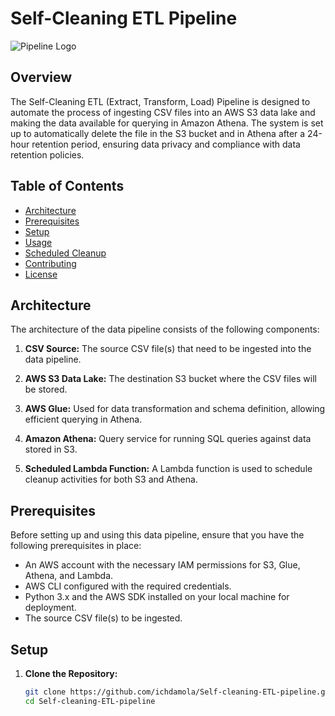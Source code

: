 # Self-Cleaning ETL Pipeline

![Pipeline Logo](pipeline-logo.png)

## Overview

The Self-Cleaning ETL (Extract, Transform, Load) Pipeline is designed to automate the process of ingesting CSV files into an AWS S3 data lake and making the data available for querying in Amazon Athena. The system is set up to automatically delete the file in the S3 bucket and in Athena after a 24-hour retention period, ensuring data privacy and compliance with data retention policies.

## Table of Contents

- [Architecture](#architecture)
- [Prerequisites](#prerequisites)
- [Setup](#setup)
- [Usage](#usage)
- [Scheduled Cleanup](#scheduled-cleanup)
- [Contributing](#contributing)
- [License](#license)

## Architecture

The architecture of the data pipeline consists of the following components:

1. **CSV Source:** The source CSV file(s) that need to be ingested into the data pipeline.

2. **AWS S3 Data Lake:** The destination S3 bucket where the CSV files will be stored.

3. **AWS Glue:** Used for data transformation and schema definition, allowing efficient querying in Athena.

4. **Amazon Athena:** Query service for running SQL queries against data stored in S3.

5. **Scheduled Lambda Function:** A Lambda function is used to schedule cleanup activities for both S3 and Athena.

## Prerequisites

Before setting up and using this data pipeline, ensure that you have the following prerequisites in place:

- An AWS account with the necessary IAM permissions for S3, Glue, Athena, and Lambda.
- AWS CLI configured with the required credentials.
- Python 3.x and the AWS SDK installed on your local machine for deployment.
- The source CSV file(s) to be ingested.

## Setup

1. **Clone the Repository:**

   ```bash
   git clone https://github.com/ichdamola/Self-cleaning-ETL-pipeline.git
   cd Self-cleaning-ETL-pipeline
